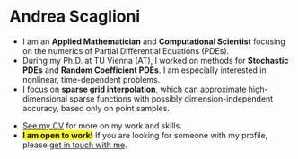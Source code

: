 # Andrea Scaglioni
- I am an **Applied Mathematician** and **Computational Scientist** focusing on the numerics of Partial Differential Equations (PDEs).
- During my Ph.D. at TU Vienna (AT), I worked on methods for **Stochastic PDEs** and **Random Coefficient PDEs**. I am especially interested in nonlinear, time-dependent problems.
- I focus on **sparse grid interpolation**, which can approximate high-dimensional sparse functions with possibly dimension-independent accuracy, based only on point samples.
<!-- 
See my [blog post about sparse grid interpolation](https://andreascaglioni.net/...). -->
<!--
- Check out [SGMethods](https://github.com/andreascaglioni/SGMethods), my Python implementations of sparse grid interpolation. I wrote it for my research, then polished it and made it public for everyone to enjoy!
-->
- [See my CV](https://andreascaglioni.net/cv/) for more on my work and skills.
- <Mark>**I am open to work!**</Mark> If you are looking for someone with my profile, please [get in touch with me](https://andreascaglioni.net/contacts/).
<!--
- Fun Fact: I am passionate about photography. See some of my photos at [photo.andreascaglioni.net](https://asphoto.netlify.app/).
-->

<!--
**andreascaglioni/andreascaglioni** is a ✨ _special_ ✨ repository because its `README.md` (this file) appears on your GitHub profile.

Here are some ideas to get you started:

- 🔭 I’m currently working on ...
- 🌱 I’m currently learning ...
- 👯 I’m looking to collaborate on ...
- 🤔 I’m looking for help with ...
- 💬 Ask me about ...
- 📫 How to reach me: ...
- 😄 Pronouns: ...
- ⚡ Fun fact: ...
-->
